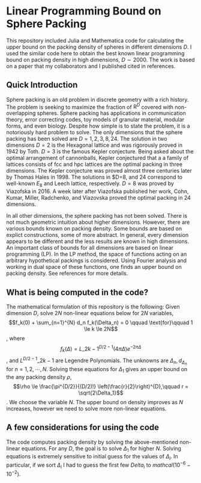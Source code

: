 # Linear Programming Bound on Sphere Packing 
This repository included Julia and Mathematica code for calculating the upper bound on the packing density of spheres in different dimensions $D$. I used the similar code here to obtain the best known linear programming bound on packing density in high dimensions, $D \sim 2000$. The work is based on a paper that my collaborators and I published cited in references.

## Quick Introduction
Sphere packing is an old problem in discrete geometry with a rich history. The problem is seeking to maximize the fraction of $\mathrm{R}^{D}$ covered with non-overlapping spheres. Sphere packing has applications in communication theory, error correcting codes, toy models of granular material, modular forms, and even biology. Despite how simple is to state the problem, it is a notoriously hard problem to solve. The only dimensions that the sphere packing has been solved are $D=1,2,3,8,24$. The solution in two dimensions $D=2$ is the Hexagonal lattice and was rigorously proved in 1942 by Toth. $D=3$ is the famous Kepler conjecture. Being asked about the optimal arrangement of cannonballs, Kepler conjectured that a a family of lattices consists of fcc and hpc lattices are the optimal packing in three dimensions. The Kepler conjecture was proved almost three centuries later by Thomas Hales in 1998. The solutions in $D=8, and $24$ correspond to well-known $E_8$ and Leech lattice, respectively. $D=8$ was proved by Viazofska in 2016. A week later after Viazofska published her work,  Cohn, Kumar, Miller, Radchenko, and Viazovska proved the optimal packing in 24 dimensions.

In all other dimensions, the sphere packing has not been solved. There is not much geometric intuition about higher dimensions. However, there are various bounds known on packing density. Some bounds are based on explict constructions, some of more abstract. In general, every dimension appears to be different and the less results are known in high dimensions. An important class of bounds for all dimensions are based on linear programming (LP). In the LP method, the space of functions acting on an arbitrary hypothetical packings is considered.  Using Fourier analysis and working in dual space of these functions, one finds an upper bound on packing density. See references for more details.

## What is being computed in the code?

The mathematical formulation of this repository is the following: Given dimension $D$, solve $2N$ non-linear equations below for $2N$ variables,
$$f_k(0) + \sum_{n=1}^{N} d_n f_k(\Delta_n) = 0 \qquad \text{for}\qquad 1 \le k \le 2N$$,
where 
$$f_k(\Delta) = L\_{2k-1}^{D/2-1} (4\pi \Delta) e^{-2 \pi \Delta}$$,
and ${L^{D/2-1}}\_{2k-1}$ are Legendre Polynomials. The unknowns are $\Delta_n, d_{\Delta_n}$ for $n=1,2,\cdots, N$. Solving these equations for $\Delta_1$ gives an upper bound on the any packing density $\rho$,
$$\rho \le \frac{\pi^{D/2}}{(D/2)!} \left(\frac{r}{2}\right)^{D},\qquad r = \sqrt{2\Delta_1}$$.
We choose the variable $N$. The upper bound on density improves as $N$ increases, however we need to solve more non-linear equations.

## A few considerations for using the code

The code computes packing density by solving the above-mentioned non-linear equations. For any $D$, the goal is to solve $\Delta_1$ for higher $N$. Solving equations is extremely sensitive to initial guess for the values of $\Delta_i$. In particular, if we sort $\Delta_i$ I had to guess the first few $Delta_i$ to $mathcal(10^{-6} - 10^{-2})$.











